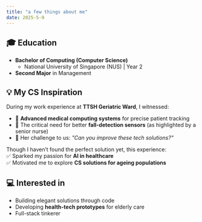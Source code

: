 ```yaml
---
title: "a few things about me"
date: 2025-5-9
---
```



## 🎓 Education  
- **Bachelor of Computing (Computer Science)**  
  - National University of Singapore (NUS) | Year 2  
- **Second Major** in Management  

## 💡 My CS Inspiration  
During my work experience at **TTSH Geriatric Ward**, I witnessed:  
- 🏥 **Advanced medical computing systems** for precise patient tracking  
- 🤖 The critical need for better **fall-detection sensors** (as highlighted by a senior nurse)  
- 💭 Her challenge to us: *"Can you improve these tech solutions?"*  

Though I haven’t found the perfect solution yet, this experience:  
✅ Sparked my passion for **AI in healthcare**  
✅ Motivated me to explore **CS solutions for ageing populations**  

## 💻 Interested in 
- Building elegant solutions through code  
- Developing **health-tech prototypes** for elderly care  
- Full-stack tinkerer  



